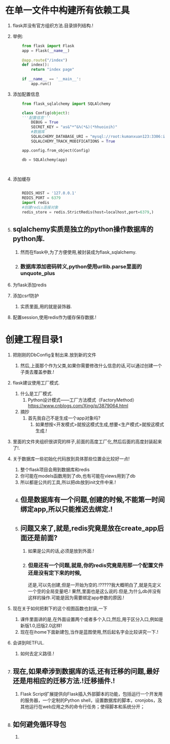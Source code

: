 # 在单一文件中构建所有依赖工具

1. flask并没有官方组织方法.目录排列结构.!
2. 举例:
    ```python
        from flask import Flask
        app = Flask(__name__)
        
        @app.route("/index")
        def index():
            return "index page"
        
        if __name__ == '__main__':
            app.run()
    ```
3. 添加配置信息
    ```python
        from flask_sqlalchemy import SQLAlchemy

        class Config(object):
        '''配置信息'''
            DEBUG = True
            SECRET_KEY = "as&^*^&%(*&)(*hhuoioih)"
            #数据库
            SQLALCHEMY_DATABASE_URI = "mysql://root:kumanxuan123:3306:ihome"
            SQLALCHEMY_TRACK_MODIFICATIONS = True

        app.config.from_object(Config)

        db = SQLAlchemy(app)

        
    ```
4. 添加缓存
    ```python

        REDIS_HOST = '127.0.0.1'
        REDIS_PORT = 6379
        import redis
        #创建redis连接对象
        redis_store = redis.StrictRedis(host=localhost,port=6379,)
    ```

5. ## sqlalchemy实质是独立的python操作数据库的python库.
    1. 然而在flask中,为了方便使用,被封装成为flask_sqlalchemy.
    2. ### 数据库添加密码转义,python使用urllib.parse里面的unquote_plus

6. 为flask添加redis
7. 添加csrf防护 
    1. 实质里面,用的就是装饰器.

8. 配置session,使用redis作为缓存保存数据.!

# 创建工程目录1
1. 把刚刚的DbConfig复制出来.放到新的文件
    1. 然后,上面那个作为父类,如果你需要修改什么信息的话,可以通过创建一个子类去覆盖参数.!

2. flask建议使用工厂模式.
    1. 什么是工厂模式.
        1. Python设计模式——工厂方法模式（FactoryMethod）
            https://www.cnblogs.com/Xjng/p/3879064.html
    2. 摘抄
        1. 首先我自己不是生成一个app对象吗?
            1. 如果想按<开发模式>就按这模式生成,想要<生产模式>就按这模式生成.!

3. 里面的文件夹组织很讲究的样子,前面的高度工厂化,然后后面的高度封装起来了!.
4. 关于数据库一些初始化代码放到具体那些位置会比较好一点!
    1. 整个flask项目会用到数据库和redis
    2. 你可能在models函数用到了db,也有可能在views用到了db
    3. 所以都是公共的工具,所以把db放到init文件中来.!
    4. ## 但是数据库有一个问题,创建的时候,不能第一时间绑定app,所以只能推迟去绑定.!
    5. ## 问题又来了,就是,redis究竟是放在create_app后面还是前面?
        1. 如果是公共的话,必须是放到外面.!
        2. ### 但是还有一个问题,就是,你的redis究竟是用那一个配置文件还是没有定下来的时候,
            还是,可以先创建,但是一开始为空的.!?????我大概明白了,就是先定义一个空的全局变量吧.!
            果然,里面也是这么说的.但是,为什么db并没有这样的操作.可能是因为需要绑定app参数的原因.!
5. 现在关于如何把剩下的这个视图函数也封装,一下
    1. 课件里面讲的是,在外面设置两个或者多个入口,然后,用于区分入口,例如是新版1.0,旧版2.0这样!
    2. 现在在ihome下面新建包,当作是蓝图使用,然后起名字会比较讲究一下.!
6. 会讲到RETFUL.
    1. 如何去定义路径.!
7. ## 现在,如果牵涉到数据库的话,还有迁移的问题,最好还是用相应的迁移方法.!迁移插件.!
    1. Flask Script扩展提供向Flask插入外部脚本的功能，包括运行一个开发用的服务器，一个定制的Python shell，设置数据库的脚本，cronjobs，及其他运行在web应用之外的命令行任务；使得脚本和系统分开；
8. ## 如何避免循环导包
    1. 
